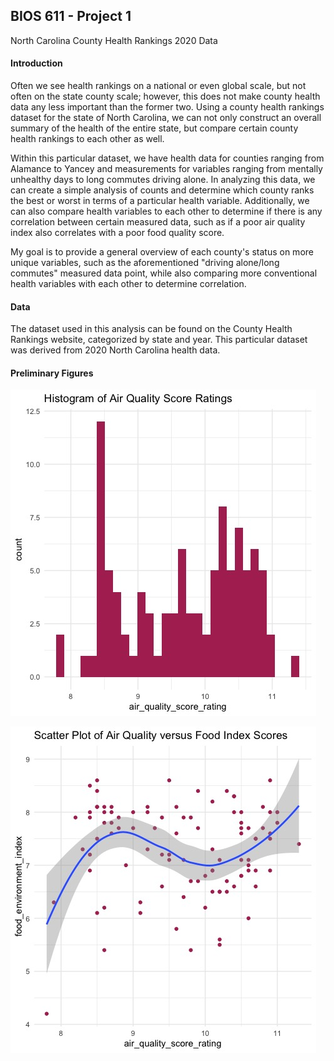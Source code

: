 BIOS 611 - Project 1
--------------------

North Carolina County Health Rankings 2020 Data

#### Introduction
Often we see health rankings on a national or even global scale, but not often on the state county scale; however, this does not make county health data any less important than the former two. Using a county health rankings dataset for the state of North Carolina, we can not only construct an overall summary of the health of the entire state, but compare certain county health rankings to each other as well.

Within this particular dataset, we have health data for counties ranging from Alamance to Yancey and measurements for variables ranging from mentally unhealthy days to long commutes driving alone. In analyzing this data, we can create a simple analysis of counts and determine which county ranks the best or worst in terms of a particular health variable. Additionally, we can also compare health variables to each other to determine if there is any correlation between certain measured data, such as if a poor air quality index also correlates with a poor food quality score.

My goal is to provide a general overview of each county's status on more unique variables, such as the aforementioned "driving alone/long commutes" measured data point, while also comparing more conventional health variables with each other to determine correlation.

#### Data
The dataset used in this analysis can be found on the County Health Rankings website, categorized by state and year. This particular dataset was derived from 2020 North Carolina health data.

#### Preliminary Figures
![](air_quality_histogram.jpeg)

![](air_quality_vs_food_index.jpeg)
